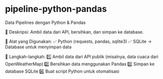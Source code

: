 # pipeline-python-pandas
Data Pipelines dengan Python &amp; Pandas

📌 Deskripsi: Ambil data dari API, bersihkan, dan simpan ke database.

🔹 Alat yang Digunakan:
✅ Python (requests, pandas, sqlite3)
✅ SQLite → Database untuk menyimpan data

🔹 Langkah-langkah:
1️⃣ Ambil data dari API publik (misalnya, data cuaca dari OpenWeatherMap)
2️⃣ Bersihkan data menggunakan Pandas
3️⃣ Simpan ke database SQLite
4️⃣ Buat script Python untuk otomatisasi
